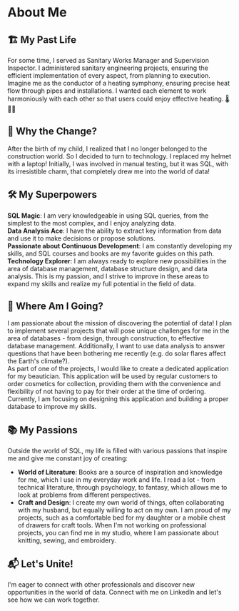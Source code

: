 # About Me

## 🏗️ My Past Life
For some time, I served as Sanitary Works Manager and Supervision Inspector. I administered sanitary engineering projects, ensuring the efficient implementation of every aspect, from planning to execution. Imagine me as the conductor of a heating symphony, ensuring precise heat flow through pipes and installations. I wanted each element to work harmoniously with each other so that users could enjoy effective heating. 🌡️🏢🔥

## 🌟 Why the Change?
After the birth of my child, I realized that I no longer belonged to the construction world. So I decided to turn to technology. I replaced my helmet with a laptop! Initially, I was involved in manual testing, but it was SQL, with its irresistible charm, that completely drew me into the world of data!

## 🛠️ My Superpowers
**SQL Magic**: I am very knowledgeable in using SQL queries, from the simplest to the most complex, and I enjoy analyzing data.  
**Data Analysis Ace**: I have the ability to extract key information from data and use it to make decisions or propose solutions.  
**Passionate about Continuous Development**: I am constantly developing my skills, and SQL courses and books are my favorite guides on this path.  
**Technology Explorer**: I am always ready to explore new possibilities in the area of ​​database management, database structure design, and data analysis. This is my passion, and I strive to improve in these areas to expand my skills and realize my full potential in the field of data.

## 🚀 Where Am I Going?
I am passionate about the mission of discovering the potential of data! I plan to implement several projects that will pose unique challenges for me in the area of ​​databases - from design, through construction, to effective database management. Additionally, I want to use data analysis to answer questions that have been bothering me recently (e.g. do solar flares affect the Earth's climate?).  
As part of one of the projects, I would like to create a dedicated application for my beautician. This application will be used by regular customers to order cosmetics for collection, providing them with the convenience and flexibility of not having to pay for their order at the time of ordering. Currently, I am focusing on designing this application and building a proper database to improve my skills.

## 📚 **My Passions**
Outside the world of SQL, my life is filled with various passions that inspire me and give me constant joy of creating:

- **World of Literature**: Books are a source of inspiration and knowledge for me, which I use in my everyday work and life. I read a lot - from technical literature, through psychology, to fantasy, which allows me to look at problems from different perspectives.
- **Craft and Design**: I create my own world of things, often collaborating with my husband, but equally willing to act on my own. I am proud of my projects, such as a comfortable bed for my daughter or a mobile chest of drawers for craft tools. When I'm not working on professional projects, you can find me in my studio, where I am passionate about knitting, sewing, and embroidery.

## 📬 Let's Unite!
I'm eager to connect with other professionals and discover new opportunities in the world of data. Connect with me on LinkedIn and let's see how we can work together.
